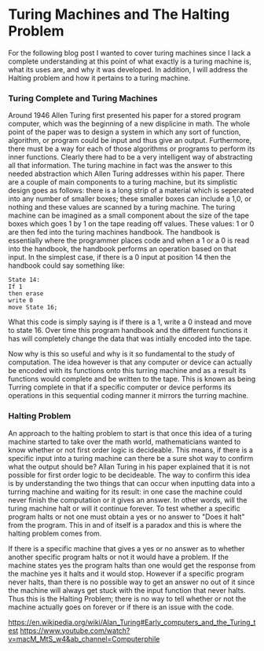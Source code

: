 # Turing Machines and The Halting Problem

For the following blog post I wanted to cover turing machines since I lack a complete understanding at this point of what exactly is a turing machine is, what its uses are, and why it was developed. In addition, I will address the Halting problem and how it pertains to a turing machine.

### Turing Complete and Turing Machines
Around 1946 Allen Turing first presented his paper for a stored program computer, which was the beginning of a new displicine in math. The whole point of the paper was to design a system in which any sort of function, algorithm, or program could be input and thus give an output. Furthermore, there must be a way for each of those algorithms or programs to perform its inner functions. Clearly there had to be a very intelligent way of abstracting all that information. The turing machine in fact was the answer to this needed abstraction which Allen Turing addresses within his paper. There are a couple of main components to a turing machine, but its simplistic design goes as follows: there is a long strip of a material which is seperated into any number of smaller boxes; these smaller boxes can include a 1,0, or nothing and these values are scanned by a turing machine. The turing machine can be imagined as a small component about the size of the tape boxes which goes 1 by 1 on the tape reading off values. These values: 1 or 0 are then fed into the turing machines handbook. The handbook is essentially where the programmer places code and when a 1 or a 0 is read into the handbook, the handbook performs an operation based on that input. In the simplest case, if there is a 0 input at position 14 then the handbook could say something like:

```
State 14:
If 1 
then erase 
write 0
move State 16;
```
What this code is simply saying is if there is a 1, write a 0 instead and move to state 16. Over time this program handbook and the different functions it has will completely change the data that was intially encoded into the tape. 

Now why is this so useful and why is it so fundamental to the study of computation. The idea however is that any computer or device can actually be encoded with its functions onto this turring machine and as a result its functions would complete and be written to the tape. This is known as being Turring complete in that if a specific computer or device performs its operations in this sequential coding manner it mirrors the turring machine.

### Halting Problem

An approach to the halting problem to start is that once this idea of a turing machine started to take over the math world, mathematicians wanted to know whether or not first order logic is decideable. This means, if there is a specific input into a turing machine can there be a sure shot way to confirm what the output should be? Allan Turing in his paper explained that it is not possible for first order logic to be decideable. The way to confirm this idea is by understanding the two things that can occur when inputting data into a turring machine and waiting for its result: in one case the machine could never finish the computation or it gives an answer. In other words, will the turing machine halt or will it continue forever. To test whether a specific program halts or not one must obtain a yes or no answer to "Does it halt" from the program. This in and of itself is a paradox and this is where the halting problem comes from.

If there is a specific machine that gives a yes or no answer as to whether another specific program halts or not it would have a problem. If the machine states yes the program halts than one would get the response from the machine yes it halts and it would stop. However if a specific program never halts, than there is no possible way to get an answer no out of it since the machine will always get stuck with the input function that never halts. Thus this is the Halting Problem; there is no way to tell whether or not the machine actually goes on forever or if there is an issue with the code. 


https://en.wikipedia.org/wiki/Alan_Turing#Early_computers_and_the_Turing_test
https://www.youtube.com/watch?v=macM_MtS_w4&ab_channel=Computerphile
